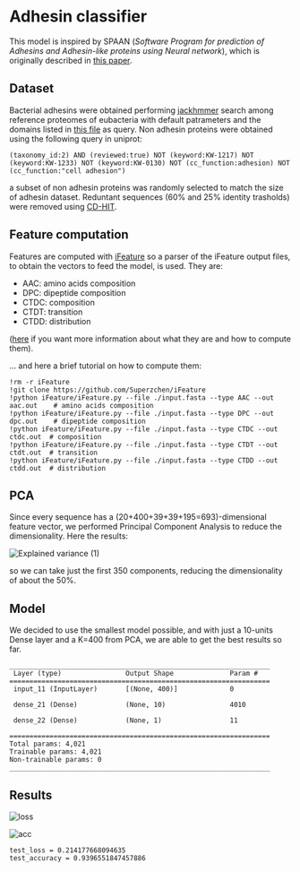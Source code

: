 # Adhesin classifier 

This model is inspired by 
SPAAN (*Software Program for prediction of Adhesins and Adhesin-like proteins using Neural network*), which is originally described in 
[this paper](https://pubmed.ncbi.nlm.nih.gov/15374866/). 

## Dataset

Bacterial adhesins were obtained performing [jackhmmer](https://www.ebi.ac.uk/Tools/hmmer/search/jackhmmer) search among reference proteomes of eubacteria with default patrameters and the domains listed in [this file](./new_data/Adhesive_domains_info.xlsx) as query.
Non adhesin proteins were obtained using the following query in uniprot:
```
(taxonomy_id:2) AND (reviewed:true) NOT (keyword:KW-1217) NOT (keyword:KW-1233) NOT (keyword:KW-0130) NOT (cc_function:adhesion) NOT (cc_function:"cell adhesion")
```
a subset of non adhesin proteins was randomly selected to match the size of adhesin dataset.
Reduntant sequences (60% and 25% identity trasholds) were removed using [CD-HIT](https://sites.google.com/view/cd-hit).


## Feature computation

Features are computed with [iFeature](https://github.com/Superzchen/iFeature) so a parser of the iFeature output files, to obtain the vectors to feed the model, is used. They are:
- AAC: amino acids composition
- DPC: dipeptide composition
- CTDC: composition
- CTDT: transition
- CTDD: distribution

([here](https://github.com/Superzchen/iFeature/blob/master/iFeatureManual.pdf) if you want more information about what they are and how to compute them).

... and here a brief tutorial on how to compute them:
```
!rm -r iFeature
!git clone https://github.com/Superzchen/iFeature
!python iFeature/iFeature.py --file ./input.fasta --type AAC --out aac.out    # amino acids composition
!python iFeature/iFeature.py --file ./input.fasta --type DPC --out dpc.out    # dipeptide composition
!python iFeature/iFeature.py --file ./input.fasta --type CTDC --out ctdc.out  # composition
!python iFeature/iFeature.py --file ./input.fasta --type CTDT --out ctdt.out  # transition
!python iFeature/iFeature.py --file ./input.fasta --type CTDD --out ctdd.out  # distribution
```

## PCA

Since every sequence has a (20+400+39+39+195=693)-dimensional feature vector, we performed Principal Component Analysis to reduce the dimensionality.
Here the results: 

![Explained variance (1)](https://user-images.githubusercontent.com/62892813/202872432-dd78ccca-f779-4dd1-8bc3-59c328ff0ead.png)

so we can take just the first 350 components, reducing the dimensionality of about the 50%.

## Model

We decided to use the smallest model possible, and with just a 10-units Dense layer and a K=400 from PCA, we are able to get the best results so far.

```
_________________________________________________________________
 Layer (type)                Output Shape              Param #   
=================================================================
 input_11 (InputLayer)       [(None, 400)]             0         
                                                                 
 dense_21 (Dense)            (None, 10)                4010      
                                                                 
 dense_22 (Dense)            (None, 1)                 11        
                                                                 
=================================================================
Total params: 4,021
Trainable params: 4,021
Non-trainable params: 0
_________________________________________________________________
```

## Results

![loss](https://user-images.githubusercontent.com/62892813/202910944-e2a0a3ee-271b-448f-b3ad-5be80b661abd.png)

![acc](https://user-images.githubusercontent.com/62892813/202910949-4e4e74b4-ed3a-4f3a-b6d4-9c12b12dcbbf.png)

```
test_loss = 0.214177668094635
test_accuracy = 0.9396551847457886
```


<!---


SPAAN (*Software Program for prediction of Adhesins and Adhesin-like proteins using Neural network*) is originally described in 
[this paper](https://pubmed.ncbi.nlm.nih.gov/15374866/). This directory contains its Python implementation with expanded features (higher dimensional data are considered, but the features are the same as the original work). To distinguish the Python model, it is called ESPAAN.

If you want to train you own model, you can follow the tutorial on the notebook `Adhesin classifier (training).ipynb`. 
If you want to test a model, you can load an `.h5` file with keras and use it.

## Dataset description

- `data/adh.fasta` contains 443 proteins sequences, taken from [uniprot](https://www.uniprot.org/) searching for `adhesin AND reviewed:yes`
- `data/not_adh.fasta` contains 500 proteins sequences, taken from the first 2 pages of [uniprot](https://www.uniprot.org/) searching for `NOT adhesin AND reviewed:yes`
- `data/original_adh_dataset.fasta` and `data/original_negative_dataset.fasta` are the original datasets, used in the [paper](https://pubmed.ncbi.nlm.nih.gov/15374866/), courtesy of [S. Ramachandran](https://sites.google.com/view/ramuigib/home) (one of the authors).

## Performance

The training performances of the `trained_model.h5` are shown in these two plots:

![loss](https://user-images.githubusercontent.com/62892813/200617266-4cc80054-f90b-49da-bb04-77a23cbefac9.png)
![acc](https://user-images.githubusercontent.com/62892813/200617271-75c65bff-f439-469d-bdce-72e6115e2984.png)

reaching a test accuracy of 88%.

A comparison between the original SPAAN and the first trained model was performed on the `data/adh.fasta` and `data/not_adh.fasta` datasets. The spaan results are in the `data/results` file. These test proteins were not used to train the models. 

```
true positive 30.55 % / 50 %
true negative 48.83 % / 50 %
false positive 15.95 %
false negative 4.66 %
adhesin classifier accuracy 79.38 %

spaan_true positive 34.23 % / 50%
spaan_true negative 48.83 % / 50%
spaan_false positive 12.27 %
spaan_false negative 4.66 %
SPAAN accuracy 83.06 %
```

## Unknown symbols

I decided not to handle the unknown symbols because this program can be used by biologists in reverse vaccinology pipelines in which the probability of a protein to be an adhesine could change significantly the result, and if a protein has an unknown symbol it is already a bad candidate for vaccines production: how can you produce a vaccine with a protein without knowing it?

---> 
